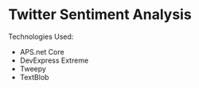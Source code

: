 # Twitter Sentiment Analysis
Technologies Used:
- APS.net Core
- DevExpress Extreme
- Tweepy
- TextBlob
